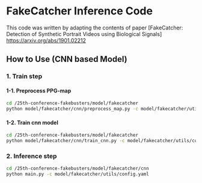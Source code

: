 # FakeCatcher Inference Code

This code was written by adapting the contents of paper [FakeCatcher: Detection of Synthetic Portrait Videos using Biological Signals] https://arxiv.org/abs/1901.02212 

## How to Use (CNN based Model)

### 1. Train step

#### 1-1. Preprocess PPG-map
```bash
cd /25th-conference-fakebusters/model/fakecatcher
python model/fakecatcher/cnn/preprocess_map.py -c model/fakecatcher/utils/config.yaml -l model/fakecatcher/data/ppg_map.log -o model/fakecatcher/data
```

#### 1-2. Train cnn model
```bash
cd /25th-conference-fakebusters/model/fakecatcher
python model/fakecatcher/cnn/train_cnn.py -c model/fakecatcher/utils/config.yaml -l model/fakecatcher/data/ppg_cnn.log -i model/fakecatcher/data/ppg_maps.json -o model/fakecatcher/model_state_cnn.pt
```

### 2. Inference step
```bash
cd /25th-conference-fakebusters/model/fakecatcher/cnn
python main.py -c model/fakecatcher/utils/config.yaml
```
